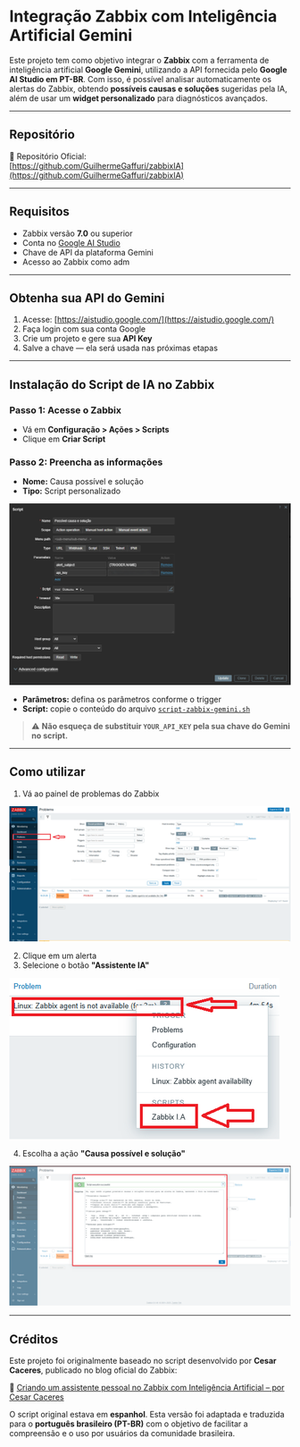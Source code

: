 # Integração Zabbix com Inteligência Artificial Gemini

Este projeto tem como objetivo integrar o **Zabbix** com a ferramenta de inteligência artificial **Google Gemini**, utilizando a API fornecida pelo **Google AI Studio em PT-BR**. Com isso, é possível analisar automaticamente os alertas do Zabbix, obtendo **possíveis causas e soluções** sugeridas pela IA, além de usar um **widget personalizado** para diagnósticos avançados.

---

## Repositório

🔗 Repositório Oficial:  
[https://github.com/GuilhermeGaffuri/zabbixIA](https://github.com/GuilhermeGaffuri/zabbixIA)

---

## Requisitos

- Zabbix versão **7.0** ou superior
- Conta no [Google AI Studio](https://aistudio.google.com/)
- Chave de API da plataforma Gemini
- Acesso ao Zabbix como adm

---

## Obtenha sua API do Gemini

1. Acesse: [https://aistudio.google.com/](https://aistudio.google.com/)
2. Faça login com sua conta Google
3. Crie um projeto e gere sua **API Key**
4. Salve a chave — ela será usada nas próximas etapas

---

## Instalação do Script de IA no Zabbix

### Passo 1: Acesse o Zabbix
- Vá em **Configuração > Ações > Scripts**
- Clique em **Criar Script**

### Passo 2: Preencha as informações
- **Nome:** Causa possível e solução
- **Tipo:** Script personalizado

 ![Descrição](./images/image.png)

- **Parâmetros:** defina os parâmetros conforme o trigger
- **Script:** copie o conteúdo do arquivo [`script-zabbix-gemini.sh`](https://github.com/GuilhermeGaffuri/zabbixIA/blob/main/script-zabbix-gemini.sh)

> ⚠️ **Não esqueça de substituir `YOUR_API_KEY` pela sua chave do Gemini no script.**



---

## Como utilizar

1. Vá ao painel de problemas do Zabbix

![Descrição](./images/TELA1.PNG)

2. Clique em um alerta
3. Selecione o botão **"Assistente IA"**

![Descrição](./images/TELA2.PNG)

4. Escolha a ação **"Causa possível e solução"**

![Descrição](./images/TELA3.PNG)


---

## Créditos

Este projeto foi originalmente baseado no script desenvolvido por **Cesar Caceres**, publicado no blog oficial do Zabbix:

🔗 [Criando um assistente pessoal no Zabbix com Inteligência Artificial – por Cesar Caceres](https://blog.zabbix.com/creating-a-personal-assistant-in-zabbix-with-artificial-intelligence/29596/)

O script original estava em **espanhol**. Esta versão foi adaptada e traduzida para o **português brasileiro (PT-BR)** com o objetivo de facilitar a compreensão e o uso por usuários da comunidade brasileira.
